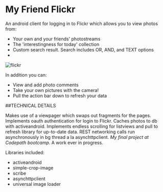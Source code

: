 # My Friend Flickr

An android client for logging in to Flickr which allows you to view photos from:

* Your own and your friends' photostreams
* The 'interestingness for today' collection
* Custom search result. Search includes OR, AND, and TEXT options
* 
![flickr](/../screenshots/screenshots/flickr_app.png?raw=true "")

In addition you can:

* View and add photo comments
* Take your own pictures with the camera! 
* Pull the action bar down to refresh your data






##TECHNICAL DETAILS

Makes use of a viewpager which swaps out fragments for the pages.  Implements oauth authentication for login to Flickr.  Caches photos to db with activeandroid.  Implements endless scrolling for listviews and pull to refresh library for up-to-date data.  REST networking calls run asynchronously in bg thread a la asynchttpclient.  *My final  project at Codepath bootcamp*.  A work ever in progress.

Libraries included:

* activeandroid 
* simple-crop-image
* scribe
* asynchttpclient
* universal image loader

